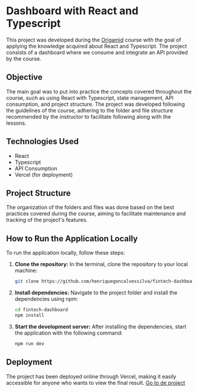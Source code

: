 
# Dashboard with React and Typescript

This project was developed during the [Origamid](https://www.origamid.com/curso/react-com-typescript/) course with the goal of applying the knowledge acquired about React and Typescript. The project consists of a dashboard where we consume and integrate an API provided by the course.

## Objective

The main goal was to put into practice the concepts covered throughout the course, such as using React with Typescript, state management, API consumption, and project structure. The project was developed following the guidelines of the course, adhering to the folder and file structure recommended by the instructor to facilitate following along with the lessons.

## Technologies Used

- React
- Typescript
- API Consumption
- Vercel (for deployment)

## Project Structure

The organization of the folders and files was done based on the best practices covered during the course, aiming to facilitate maintenance and tracking of the project's features.

## How to Run the Application Locally

To run the application locally, follow these steps:

1. **Clone the repository:**
   In the terminal, clone the repository to your local machine:
   ```bash
   git clone https://github.com/henriquegoncalvessilva/fintech-dashboard
2. **Install dependencies:** Navigate to the project folder and install the dependencies using npm:

	```bash
	cd fintech-dashboard	
	npm install
3. **Start the development server:** 
After installing the dependencies, start the application with the following command:
   ```bash
   npm run dev

 ## Deployment

The project has been deployed online through Vercel, making it easily accessible for anyone who wants to view the final result. [Go to de project](https://fintech-ashen-nu.vercel.app/)
